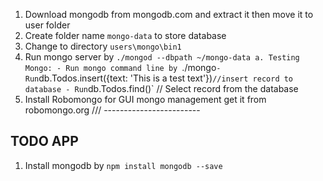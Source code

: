 1. Download mongodb from mongodb.com and extract it then move it to user folder
2. Create folder name `mongo-data` to store database
3. Change to directory `users\mongo\bin1` 
4. Run mongo server by `./mongod --dbpath ~/mongo-data
    a. Testing Mongo:
        - Run mongo command line by `./mongo`
        - Run `db.Todos.insert({text: 'This is a test text'})` //insert record to database
        - Run `db.Todos.find()` // Select record from the database
5. Install Robomongo for GUI mongo management
    get it from robomongo.org
/// ------------------------

TODO APP
--------

1. Install mongodb by `npm install mongodb --save`